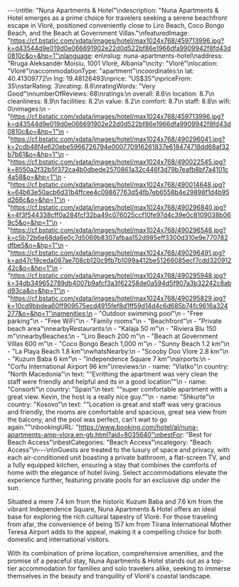 ---\ntitle: "Nuna Apartments & Hotel"\ndescription: "Nuna Apartments & Hotel emerges as a prime choice for travelers seeking a serene beachfront escape in Vlorë, positioned conveniently close to Liro Beach, Coco Bongo Beach, and the Beach at Government Villas."\nfeaturedImage: "https://cf.bstatic.com/xdata/images/hotel/max1024x768/459713996.jpg?k=d43544d9e019d0e066691902e22d0d522bf86e1966dfa9909942f8fd43d0810c&o=&hp=1"\nlanguage: en\nslug: nuna-apartments-hotel\naddress: "Rruga Aleksandër Moisiu, 1001 Vlorë, Albania"\ncity: "Vlorë"\nlocation: "Vlorë"\naccommodationType: "apartment"\ncoordinates:\n  lat: 40.41309772\n  lng: 19.48126493\nprice: "US$35"\npriceFrom: 35\nstarRating: 3\nrating: 8.6\nratingWords: "Very Good"\nnumberOfReviews: 68\nratings:\n  overall: 8.6\n  location: 8.7\n  cleanliness: 8.9\n  facilities: 8.2\n  value: 8.2\n  comfort: 8.7\n  staff: 8.8\n  wifi: 0\nimages:\n  - "https://cf.bstatic.com/xdata/images/hotel/max1024x768/459713996.jpg?k=d43544d9e019d0e066691902e22d0d522bf86e1966dfa9909942f8fd43d0810c&o=&hp=1"\n  - "https://cf.bstatic.com/xdata/images/hotel/max1024x768/490296041.jpg?k=2cdb48f4e620ebe5966726794e000770916261837e618474718dd68af32b7b61&o=&hp=1"\n  - "https://cf.bstatic.com/xdata/images/hotel/max1024x768/490022545.jpg?k=8550a2f32b5f372ca4b0dbede2570861a32c446f3d79b7eafb8bf7a4101c4a58&o=&hp=1"\n  - "https://cf.bstatic.com/xdata/images/hotel/max1024x768/490014648.jpg?k=64b63e50acb6d31b4ffcee4c09867763d54fb7eb6558b4e29898f1d4b95d266c&o=&hp=1"\n  - "https://cf.bstatic.com/xdata/images/hotel/max1024x768/490296840.jpg?k=4f3f544338cff0a284fcf32ba49c076025ccf10fe97d4c39e0c8109038b069c5&o=&hp=1"\n  - "https://cf.bstatic.com/xdata/images/hotel/max1024x768/490296548.jpg?k=c5b72b6e68da6e0c7d5069b8307afbaa152d985eff3300d310e9e770782dfbe5&o=&hp=1"\n  - "https://cf.bstatic.com/xdata/images/hotel/max1024x768/490296491.jpg?k=ad47c19ceda087ae708cb120c9fb7b1099a412be51266085ecf7cdd32091242c&o=&hp=1"\n  - "https://cf.bstatic.com/xdata/images/hotel/max1024x768/490295948.jpg?k=34db349652789db4007b9afcf3a3f62258de0a594d5f907a3b32242c8abd93ca&o=&hp=1"\n  - "https://cf.bstatic.com/xdata/images/hotel/max1024x768/490295829.jpg?k=10cd9bbdea60ff909575ecd4915fef8d1ff59d14d4c6d685b74fc9616a324277&o=&hp=1"\namenities:\n  - "Outdoor swimming pool"\n  - "Free parking"\n  - "Free WiFi"\n  - "Family rooms"\n  - "Beachfront"\n  - "Private beach area"\nnearbyRestaurants:\n  - "Kalaja 50 m"\n  - "Riviera Blu 150 m"\nnearbyBeaches:\n  - "Liro Beach 200 m"\n  - "Beach at Government Villas 600 m"\n  - "Coco Bongo Beach 1,000 m"\n  - "Sunny Beach 1.2 km"\n  - "La Playa Beach 1.8 km"\nwhatsNearby:\n  - "Scooby Doo Vlore 2.8 km"\n  - "Kuzum Baba 6 km"\n  - "Independence Square 7 km"\nairports:\n  - "Corfu International Airport 96 km"\nreviews:\n  - name: "Vlatko"\n    country: "North Macedonia"\n    text: "“Evrithing the apartment was very clean the staff were friendly and helpful and its in a good location”"\n  - name: "Consorti"\n    country: "Spain"\n    text: "“super comfortable apartment with a great view.
Kevin, the host is a really nice guy.”"\n  - name: "Shkurte"\n    country: "Kosovo"\n    text: "“Location is great and staff was very gracious and friendly, the rooms are comfortable and spacious, great sea view from the balcony, and the pool was perfect, can't wait to go again.”"\nbookingURL: "https://www.booking.com/hotel/al/nuna-apartments-amp-vlora.en-gb.html?aid=8035640"\nbestFor: "Best for Beach Access"\nbestCategories: "Beach Access"\ncategory: "Beach Access"\n---\n\nGuests are treated to the luxury of space and privacy, with each air-conditioned unit boasting a private bathroom, a flat-screen TV, and a fully equipped kitchen, ensuring a stay that combines the comforts of home with the elegance of hotel living. Select accommodations elevate the experience further, featuring private pools for an exclusive dip under the sun.

Situated a mere 7.4 km from the historic Kuzum Baba and 7.6 km from the vibrant Independence Square, Nuna Apartments & Hotel offers an ideal base for exploring the rich cultural tapestry of Vlorë. For those traveling from afar, the convenience of being 157 km from Tirana International Mother Teresa Airport adds to the appeal, making it a compelling choice for both domestic and international visitors.

With its combination of prime location, comprehensive amenities, and the promise of a peaceful stay, Nuna Apartments & Hotel stands out as a top-tier accommodation for families and solo travelers alike, seeking to immerse themselves in the beauty and tranquility of Vlorë's coastal landscape.